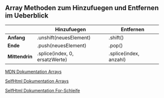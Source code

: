## Array Methoden zum Hinzufuegen und Entfernen im Ueberblick
|            | Hinzufuegen                    | Entfernen              |
|------------|--------------------------------|------------------------|
| __Anfang__     | .unshift(neuesElement)         | .shift()               |
| __Ende__       | .push(neuesElement)            | .pop()                 |
| __Mittendrin__ | .splice(index, 0, ersatzWerte) | .splice(index, anzahl) |

[MDN Dokumentation Arrays](https://developer.mozilla.org/en-US/docs/Learn/JavaScript/First_steps/Arrays)

[SelfHtml Dokumentation Arrays](https://wiki.selfhtml.org/wiki/JavaScript/Array)

[SelfHtml Dokumentation For-Schleife](https://wiki.selfhtml.org/wiki/JavaScript/Schleife#Schleifen_mit_.22for.22)
